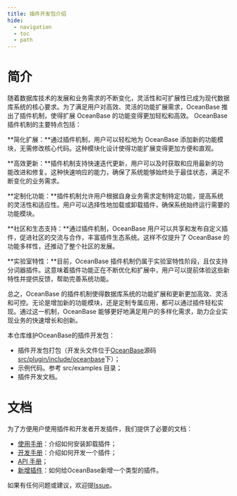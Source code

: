 ```yaml
---
title: 插件开发包介绍
hide:
  - navigation
  - toc
  - path
---
```


# 简介

随着数据库技术的发展和业务需求的不断变化，灵活性和可扩展性已成为现代数据库系统的核心要求。为了满足用户对高效、灵活的功能扩展需求，OceanBase 推出了插件机制，使得扩展 OceanBase 的功能变得更加轻松和高效。 OceanBase 插件机制的主要特点包括：

**简化扩展：**通过插件机制，用户可以轻松地为 OceanBase 添加新的功能模块，无需修改核心代码。这种模块化设计使得功能扩展变得更加方便和直观。

**高效更新：**插件机制支持快速迭代更新，用户可以及时获取和应用最新的功能改进和修复。这种快速响应的能力，确保了系统能够始终处于最佳状态，满足不断变化的业务需求。

**定制化功能：**插件机制允许用户根据自身业务需求定制特定功能，提高系统的灵活性和适应性。用户可以选择性地加载或卸载插件，确保系统始终运行需要的功能模块。

**社区和生态支持：**通过插件机制，OceanBase 用户可以共享和发布自定义插件，促进社区的交流与合作，丰富插件生态系统。这样不仅提升了 OceanBase 的功能多样性，还推动了整个社区的发展。

**实验室特性：**目前，OceanBase 插件机制仍属于实验室特性阶段，且仅支持分词器插件。这意味着插件功能正在不断优化和扩展中，用户可以提前体验这些新特性并提供反馈，帮助完善系统功能。

总之，OceanBase 的插件机制使得数据库系统的功能扩展和更新更加高效、灵活和可控。无论是增加新的功能模块，还是定制专属应用，都可以通过插件轻松实现。通过这一机制，OceanBase 能够更好地满足用户的多样化需求，助力企业实现业务的快速增长和创新。

本仓库维护OceanBase的插件开发包：
- 插件开发包打包（开发头文件位于[OceanBase](https://github.com/oceanbase/oceanbase)源码[src/plugin/include/oceanbase](https://github.com/oceanbase/oceanbase/tree/master/src/plugin/include/oceanbase)下）；
- 示例代码。参考 src/examples 目录；
- 插件开发文档。

# 文档
为了方便用户使用插件和开发者开发插件，我们提供了必要的文档：

- [使用手册](https://oceanbase.github.io/oceanbase-plugin-dev-kit/user-guide/)：介绍如何安装卸载插件；
- [开发手册](https://oceanbase.github.io/oceanbase-plugin-dev-kit/how-to-dev/)：介绍如何开发一个插件；
- [API 手册](https://oceanbase.github.io/oceanbase-plugin-dev-kit/doxy/html/index.html)；
- [新增插件](https://oceanbase.github.io/oceanbase-plugin-dev-kit/add-new-plugin/)：如何给OceanBase新增一个类型的插件。

如果有任何问题或建议，欢迎提[Issue](https://github.com/oceanbase/oceanbase-plugin-dev-kit/issues)。
